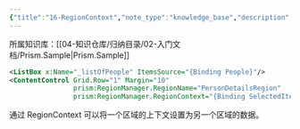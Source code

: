 ```yaml
---
{"title":"16-RegionContext","note_type":"knowledge_base","description":"区域上下文设置","tags":["样例代码","Prism","WPF"],"create_time":"2024-07-29","update_time":"2025-02-19","dg-home":false,"dg-publish":true,"aliase":null,"root":"Prism.Sample","permalink":"/04-知识仓库/知识单元/02-入门文档/Prism.Sample/16-RegionContext/","dgPassFrontmatter":true,"noteIcon":"","created":"2024-07-29","updated":"2025-02-19"}
---
```



所属知识库：[[04-知识仓库/归纳目录/02-入门文档/Prism.Sample\|Prism.Sample]]

```xml
<ListBox x:Name="_listOfPeople" ItemsSource="{Binding People}"/>
<ContentControl Grid.Row="1" Margin="10"
                prism:RegionManager.RegionName="PersonDetailsRegion"
                prism:RegionManager.RegionContext="{Binding SelectedItem, ElementName=_listOfPeople}"/>
```

通过 RegionContext 可以将一个区域的上下文设置为另一个区域的数据。
